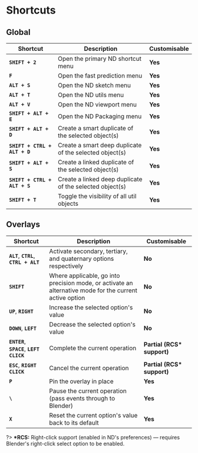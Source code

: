 # Shortcuts

## Global

| Shortcut | Description | Customisable | 
| --- | --- | --- |
| **`SHIFT + 2`** | Open the primary ND shortcut menu | **Yes** |
| **`F`** | Open the fast prediction menu | **Yes** |
| **`ALT + S`** | Open the ND sketch menu | **Yes** |
| **`ALT + T`** | Open the ND utils menu | **Yes** |
| **`ALT + V`** | Open the ND viewport menu | **Yes** |
| **`SHIFT + ALT + E`** | Open the ND Packaging menu | **Yes** |
| **`SHIFT + ALT + D`** | Create a smart duplicate of the selected object(s) | **Yes** |
| **`SHIFT + CTRL + ALT + D`** | Create a smart deep duplicate of the selected object(s) | **Yes** |
| **`SHIFT + ALT + S`** | Create a linked duplicate of the selected object(s) | **Yes** |
| **`SHIFT + CTRL + ALT + S`** | Create a linked deep duplicate of the selected object(s) | **Yes** |
| **`SHIFT + T`** | Toggle the visibility of all util objects | **Yes** |

## Overlays

| Shortcut | Description | Customisable |
| --- | --- | --- |
| **`ALT`**, **`CTRL`**, **`CTRL + ALT`** | Activate secondary, tertiary, and quaternary options respectively | **No** |
| **`SHIFT`** | Where applicable, go into precision mode, or activate an alternative mode for the current active option | **No** |
| **`UP`**, **`RIGHT`** | Increase the selected option's value | **No** |
| **`DOWN`**, **`LEFT`** | Decrease the selected option's value | **No** |
| **`ENTER`**, **`SPACE`**, **`LEFT CLICK`** | Complete the current operation | **Partial (RCS\* support)** |
| **`ESC`**, **`RIGHT CLICK`** | Cancel the current operation | **Partial (RCS\* support)** |
| **`P`** | Pin the overlay in place | **Yes** |
| **`\`** | Pause the current operation (pass events through to Blender) | **Yes** |
| **`X`** | Reset the current option's value back to its default | **Yes** |

?> **\*RCS:** Right-click support (enabled in ND's preferences) — requires Blender's right-click select option to be enabled.